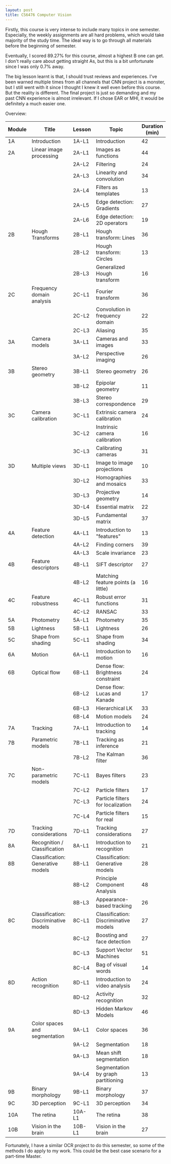 ```yaml
---
layout: post
title: CS6476 Computer Vision
---
```


Firstly, this course is very intense to include many topics in one semester. Especially, the weekly assignments are all hard problems, which would take majority of the study time. The ideal way is to go through all materials before the beginning of semester.

Eventually, I scored 89.27% for this course, almost a highest B one can get. I don't really care about getting straight As, but this is a bit unfortunate since I was only 0.7% away. 

The big lesson learnt is that, I should trust reviews and experiences. I've been warned multiple times  from all channels that CNN project is a monster, but I still went with it since I thought I knew it well even before this course. But the reality is different. The final project is just so demanding and my past CNN experience is almost irrelevant. If I chose EAR or MHI, it would be definitely a much easier one.

Overview:

| Module | Title                                 | Lesson | Topic                                 | Duration (min) |
|--------|---------------------------------------|--------|---------------------------------------|----------------|
| 1A     | Introduction                          | 1A-L1  | Introduction                          | 42             |
| 2A     | Linear image processing               | 2A-L1  | Images as functions                   | 44             |
|        |                                       | 2A-L2  | Filtering                             | 24             |
|        |                                       | 2A-L3  | Linearity and convolution             | 34             |
|        |                                       | 2A-L4  | Filters as templates                  | 13             |
|        |                                       | 2A-L5  | Edge detection: Gradients             | 27             |
|        |                                       | 2A-L6  | Edge detection: 2D operators          | 19             |
| 2B     | Hough Transforms                      | 2B-L1  | Hough transform: Lines                | 36             |
|        |                                       | 2B-L2  | Hough transform: Circles              | 13             |
|        |                                       | 2B-L3  | Generalized Hough transform           | 16             |
| 2C     | Frequency domain analysis             | 2C-L1  | Fourier transform                     | 36             |
|        |                                       | 2C-L2  | Convolution in frequency domain       | 22             |
|        |                                       | 2C-L3  | Aliasing                              | 35             |
| 3A     | Camera models                         | 3A-L1  | Cameras and images                    | 33             |
|        |                                       | 3A-L2  | Perspective imaging                   | 26             |
| 3B     | Stereo geometry                       | 3B-L1  | Stereo geometry                       | 26             |
|        |                                       | 3B-L2  | Epipolar geometry                     | 11             |
|        |                                       | 3B-L3  | Stereo correspondence                 | 29             |
| 3C     | Camera calibration                    | 3C-L1  | Extrinsic camera calibration          | 24             |
|        |                                       | 3C-L2  | Instrinsic camera calibration         | 16             |
|        |                                       | 3C-L3  | Calibrating cameras                   | 31             |
| 3D     | Multiple views                        | 3D-L1  | Image to image projections            | 10             |
|        |                                       | 3D-L2  | Homographies and mosaics              | 33             |
|        |                                       | 3D-L3  | Projective geometry                   | 14             |
|        |                                       | 3D-L4  | Essential matrix                      | 22             |
|        |                                       | 3D-L5  | Fundamental matrix                    | 37             |
| 4A     | Feature detection                     | 4A-L1  | Introduction to "features"            | 13             |
|        |                                       | 4A-L2  | Finding corners                       | 39             |
|        |                                       | 4A-L3  | Scale invariance                      | 23             |
| 4B     | Feature descriptors                   | 4B-L1  | SIFT descriptor                       | 27             |
|        |                                       | 4B-L2  | Matching feature points (a little)    | 16             |
| 4C     | Feature robustness                    | 4C-L1  | Robust error functions                | 31             |
|        |                                       | 4C-L2  | RANSAC                                | 33             |
| 5A     | Photometry                            | 5A-L1  | Photometry                            | 35             |
| 5B     | Lightness                             | 5B-L1  | Lightness                             | 26             |
| 5C     | Shape from shading                    | 5C-L1  | Shape from shading                    | 34             |
| 6A     | Motion                                | 6A-L1  | Introduction to motion                | 16             |
| 6B     | Optical flow                          | 6B-L1  | Dense flow: Brightness constraint     | 24             |
|        |                                       | 6B-L2  | Dense flow: Lucas and Kanade          | 17             |
|        |                                       | 6B-L3  | Hierarchical LK                       | 33             |
|        |                                       | 6B-L4  | Motion models                         | 24             |
| 7A     | Tracking                              | 7A-L1  | Introduction to tracking              | 14             |
| 7B     | Parametric models                     | 7B-L1  | Tracking as inference                 | 21             |
|        |                                       | 7B-L2  | The Kalman filter                     | 36             |
| 7C     | Non-parametric models                 | 7C-L1  | Bayes filters                         | 23             |
|        |                                       | 7C-L2  | Particle filters                      | 17             |
|        |                                       | 7C-L3  | Particle filters for localization     | 24             |
|        |                                       | 7C-L4  | Particle filters for real             | 15             |
| 7D     | Tracking considerations               | 7D-L1  | Tracking considerations               | 27             |
| 8A     | Recognition / Classification          | 8A-L1  | Introduction to recognition           | 21             |
| 8B     | Classification: Generative models     | 8B-L1  | Classification: Generative models     | 28             |
|        |                                       | 8B-L2  | Principle Component Analysis          | 48             |
|        |                                       | 8B-L3  | Appearance-based tracking             | 26             |
| 8C     | Classification: Discriminative models | 8C-L1  | Classification: Discriminative models | 27             |
|        |                                       | 8C-L2  | Boosting and face detection           | 27             |
|        |                                       | 8C-L3  | Support Vector Machines               | 51             |
|        |                                       | 8C-L4  | Bag of visual words                   | 14             |
| 8D     | Action recognition                    | 8D-L1  | Introduction to video analysis        | 24             |
|        |                                       | 8D-L2  | Activity recognition                  | 32             |
|        |                                       | 8D-L3  | Hidden Markov Models                  | 46             |
| 9A     | Color spaces and segmentation         | 9A-L1  | Color spaces                          | 36             |
|        |                                       | 9A-L2  | Segmentation                          | 18             |
|        |                                       | 9A-L3  | Mean shift segmentation               | 18             |
|        |                                       | 9A-L4  | Segmentation by graph partitioning    | 13             |
| 9B     | Binary morphology                     | 9B-L1  | Binary morphology                     | 37             |
| 9C     | 3D perception                         | 9C-L1  | 3D perception                         | 34             |
| 10A    | The retina                            | 10A-L1 | The retina                            | 38             |
| 10B    | Vision in the brain                   | 10B-L1 | Vision in the brain                   | 27             |

Fortunately, I have a similar OCR project to do this semester, so some of the methods I do apply to my work. This could be the best case scenario for a part-time Master.